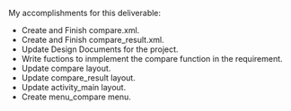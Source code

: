 My accomplishments for this deliverable:

- Create and Finish compare.xml.
- Create and Finish compare_result.xml.
- Update Design Documents for the project.
- Write fuctions to inmplement the compare function in the requirement.
- Update compare layout.
- Update compare_result layout.
- Update activity_main layout.
- Create menu_compare menu.


